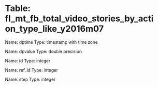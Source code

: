 Table: fl_mt_fb_total_video_stories_by_action_type_like_y2016m07
================================================================

Name: dptime
Type: timestamp with time zone

Name: dpvalue
Type: double precision

Name: id
Type: integer

Name: ref_id
Type: integer

Name: step
Type: integer


